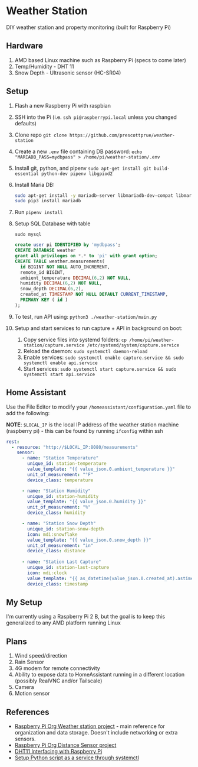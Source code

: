 # Weather Station

DIY weather station and property monitoring (built for Raspberry Pi)

## Hardware

1. AMD based Linux machine such as Raspberry Pi (specs to come later)
1. Temp/Humidity - DHT 11
1. Snow Depth - Ultrasonic sensor (HC-SR04)

## Setup

1. Flash a new Raspberry Pi with raspbian
1. SSH into the Pi (i.e. `ssh pi@raspberrypi.local` unless you changed defaults)
1. Clone repo `git clone https://github.com/prescottprue/weather-station`
1. Create a new `.env` file containing DB password: `echo "MARIADB_PASS=mydbpass" > /home/pi/weather-station/.env`
1. Install git, python, and pipenv `sudo apt-get install git build-essential python-dev pipenv libgpiod2`
1. Install Maria DB:
    ```bash
    sudo apt-get install -y mariadb-server libmariadb-dev-compat libmariadb-dev
    sudo pip3 install mariadb
    ```
1. Run `pipenv install`
1. Setup SQL Database with table
    ```
    sudo mysql
    ```

    ```sql
    create user pi IDENTIFIED by 'mydbpass';
    CREATE DATABASE weather
    grant all privileges on *.* to 'pi' with grant option;
    CREATE TABLE weather.measurements(
      id BIGINT NOT NULL AUTO_INCREMENT,
      remote_id BIGINT,
      ambient_temperature DECIMAL(6,2) NOT NULL,
      humidity DECIMAL(6,2) NOT NULL,
      snow_depth DECIMAL(6,2),
      created_at TIMESTAMP NOT NULL DEFAULT CURRENT_TIMESTAMP,
      PRIMARY KEY ( id )
    );
    ```
1. To test, run API using: `python3 ./weather-station/main.py`
1. Setup and start services to run capture + API in background on boot:
    1. Copy service files into systemd folders: `cp /home/pi/weather-station/capture.service /etc/systemd/system/capture.service`
    1. Reload the daemon: `sudo systemctl daemon-reload`
    1. Enable services: `sudo systemctl enable capture.service && sudo systemctl enable api.service`
    1. Start services: `sudo systemctl start capture.service && sudo systemctl start api.service`


## Home Assistant
Use the File Editor to modify your `/homeassistant/configuration.yaml` file to add the following:

**NOTE**: `$LOCAL_IP` is the local IP address of the weather station machine (raspberry pi) - this can be found by running `ifconfig` within ssh 

```yaml
rest:
  - resource: "http://$LOCAL_IP:8080/measurements"
    sensor:
      - name: "Station Temperature"
        unique_id: station-temperature
        value_template: "{{ value_json.0.ambient_temperature }}"
        unit_of_measurement: "°F"
        device_class: temperature

      - name: "Station Humidity"
        unique_id: station-humidity
        value_template: "{{ value_json.0.humidity }}"
        unit_of_measurement: "%"
        device_class: humidity

      - name: "Station Snow Depth"
        unique_id: station-snow-depth
        icon: mdi:snowflake
        value_template: "{{ value_json.0.snow_depth }}"
        unit_of_measurement: "in"
        device_class: distance
        
      - name: "Station Last Capture"
        unique_id: station-last-capture
        icon: mdi:clock
        value_template: "{{ as_datetime(value_json.0.created_at).astimezone() }}"
        device_class: timestamp

```

## My Setup

I'm currently using a Raspberry Pi 2 B, but the goal is to keep this generalized to any AMD platform running Linux

## Plans

1. Wind speed/direction
1. Rain Sensor
1. 4G modem for remote connectivity
1. Ability to expose data to HomeAssistant running in a different location (possibly RealVNC and/or Tailscale)
1. Camera
1. Motion sensor

## References

* [Raspberry Pi Org Weather station project](https://projects.raspberrypi.org/en/projects/build-your-own-weather-station) - main reference for organization and data storage. Doesn't include networking or extra sensors.
* [Raspberry Pi Org Distance Sensor project](https://projects.raspberrypi.org/en/projects/physical-computing/12)
* [DHT11 Interfacing with Raspberry Pi](https://www.electronicwings.com/raspberry-pi/dht11-interfacing-with-raspberry-pi)
* [Setup Python script as a service through systemctl](https://medium.com/codex/setup-a-python-script-as-a-service-through-systemctl-systemd-f0cc55a42267)